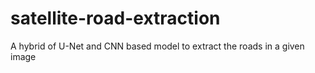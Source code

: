 # satellite-road-extraction
A hybrid of U-Net and CNN based model to extract the roads in a given image
